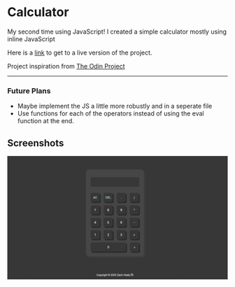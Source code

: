 # Calculator
My second time using JavaScript! I created a simple calculator mostly using inline JavaScript

Here is a [link](https://zachhealy.github.io/calculatorApp/) to get to a live version of the project.

Project inspiration from [The Odin Project](https://www.theodinproject.com/lessons/foundations-calculator)

---
### Future Plans
- Maybe implement the JS a little more robustly and in a seperate file
- Use functions for each of the operators instead of using the eval function at the end.

## Screenshots


![App Screenshot](calculatorScreenshot.png)

